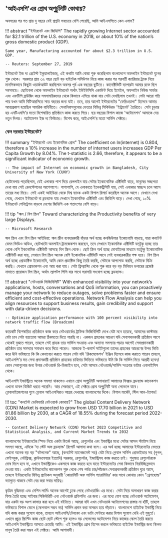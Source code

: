 ## 'আইএসপি'এর গ্রোথ অপুর্চুনিটি কোথায়?

অবসরের পর গত প্রায় দু বছরে যেই প্রশ্নটা সবচেয়ে বেশি পেয়েছি, আমি আইএসপিতে কেন এলাম?

!!! abstract "ইন্টারনেট এবং জিডিপি"
    The rapidly growing Internet sector accounted for $2.1 trillion of the U.S. economy in 2018, or about 10% of the nation’s gross domestic product (GDP).

    Same year, Manufacturing accounted for about $2.3 trillion in U.S. GDP.
    
    -- Reuters: September 27, 2019

ইন্টারনেট ইজ দ্য গ্রেটেস্ট ইকুয়ালাইজার, এই কথাটা আমি বোঝা শুরু করেছিলাম বাংলাদেশে অফলাইন ইন্টারনেট যুগের শুরু থেকে। সরকারে প্রায় ৩২ বছর ছোট বড় হাইটেক সলিউশন নিয়ে কাজ করার পর পরবর্তী ক্যারিয়ার ট্র্যাক নিয়ে মানসিকভাবে কিছুটা ওয়ার্কআউট করছিলাম অবসর পূর্ব এক বছরের ছুটিতে। কানেক্টিভিটি ব্যাপারটা আমার রক্তে ছিল সবসময়ে। ছোটবেলা থেকে অফলাইন ইন্টারনেট অর্থাৎ ইউইউসিপি একাউন্ট দিয়ে ইমেইল, অফলাইন নিউজ সার্ভার এবং এফটিপি ব্রাউজিং করে সমসাময়িকদের থেকে কিভাবে এগিয়ে থাকা যায় সেটা দেখছিলাম তখনই। সেটা আরো গতি পায় যখন আমি বিটিআরসিতে সাত বছরের জন্য যাই। তবে, তার আগেই ইন্টারনেটের "ফেরিওয়ালা" হিসেবে আমার আত্মপ্রকাশ হয়েছিল সামরিক বাহিনীতে। সেনানিবাসগুলোর ভেতরে বিভিন্ন সিকিউরড 'ইন্ট্রানেট' তৈরিতে। সেটা চূড়ান্ত হয় এনটিএমসি'র মতো বিশেষায়িত প্রতিষ্ঠানে কাজ করতে গিয়ে। ছয় বছরের বিশাল কাজে 'অটোমেশন' আমাকে দেয় নতুন দিগন্ত। অটোমেশন ইজ দ্য ফিউচার। বিশেষ করে, আইএসপি'র মতো সার্ভিস সেক্টরে।

### কেন দরকার ইন্টারনেট?

!!! summary "ইন্টারনেট এবং ইকোনমিক গ্রোথ"
    The coefficient on ln(internet) is 0.804, therefore a 10% increase in the number of internet users increases GDP Per Capita Growth by 8.04%. The t-statistic is 2.66, therefore, it appears to be a significant indicator of economic growth.

    -- The impact of Internet on economic growth in Bangladesh, City University of New York (CUNY)

ছোটবেলায় পড়েছিলাম, যেই এলাকার পাশ দিয়ে রেললাইন যায় সেটার ইকোনোমিক এক্টিভিটি বাড়ে, মানুষের সচ্ছলতা দেখা যায় সেই রেলস্টেশনের আশেপাশে। পাশাপাশি, যে এলাকাতে ইলেকট্রিসিটি যায়, সেই এলাকার স্বাচ্ছন্দ চলে আসে তারের মধ্য দিয়ে। সেই একই আইডিয়া থেকে বিশ্ব ব্যাংক একটা বিশাল রিসার্চ করেছিল অনেক আগে। যেখানে দেখা গেছে, যেখানে ইন্টারনেট বা ব্রডব্যান্ড যায় সেখানে ইকোনমিক এক্টিভিটি এবং জিডিপি বাড়ে। দেখা গেছে, ১০% ইন্টারনেট পেনিট্রেশন বাড়লে দেশের জিডিপি এক শতাংশের বেশি বাড়ে।

!!! tip "স্মল / বিগ স্ক্রিন"
    Toward characterizing the Productivity benefits of very large Displays.

    -- Microsoft Research

স্মল স্ক্রিন এবং বিগ স্ক্রিন আইডিয়া: স্মল স্ক্রীন ব্যবহারকারী বাঁড়ার অর্থ হচ্ছে কনজিউমার ইকোনোমি বাড়ছে, যারা কনটেন্ট যেমন ভিডিও অডিও, ছোটখাটো অনলাইন ট্রানজেকশন করছেন, তবে সেখানে ইকোনমিক এক্টিভিটি যতটুকু হচ্ছে তার থেকে বেশি ইকনোমিক এক্টিভিটি আসছে বিগ স্ক্রিন থেকে। ছোট স্ক্রিন অর্থ হচ্ছে মোবাইলের মাধ্যমে যতটুকু ইকোনোমিক এক্টিভিটি করা যায়, সেখানে বিগ স্ক্রিন অনেক বেশি ইকোনমিক এক্টিভিটি আনে সেই ব্যবহারকারীর পক্ষ হয়ে। বিগ স্ক্রিন অর্থ হচ্ছে প্রোডাক্টিভ ইকোনোমি, আমি কোন প্রডাক্টিভ কিছু তৈরি করছি, সেটাকে আপলোড করছি, সেটাকে বিক্রি করছি। যেখানে প্রোডাকশন এবং আয় করা যায়। সেটা ফ্রিল্যান্সিং থেকে শুরু করে বড় বড় মিলিয়ন ডলারের প্রজেক্ট নামাতে প্রয়োজন বিগ স্ক্রিন, অর্থাৎ ল্যাপটপ পিসি যার সাথে সরাসরি সংযোগ হচ্ছে ব্রডব্যান্ড।

!!! abstract "নেটওয়ার্ক ভিজিবিলিটি"
    With enhanced visibility into your network’s applications, hosts, conversations and QoS information, you can proactively manage your network to reduce outages, solve problems faster and ensure efficient and cost-effective operations. Network Flow Analysis can help you align resources to support business results, gain credibility and support with data-driven decisions.

    -- Optimize application performance with 100 percent visibility into network traffic flow (Broadcom)

কয়েকটি বিশেষায়িত প্রতিষ্ঠানে কাজ করে নেটওয়ার্কের ট্রাফিক ভিজিবিলিটি দেখে যেটা মনে হয়েছে, আমাদের কাস্টমার যেটা চান সেটা হয়তোবা আমরা ঠিকমতো দিতে পারছি না। একজন গ্রাহকের আচরণ যদি সেবাপদানকারী প্রতিষ্ঠান আগে থেকেই বুঝতে পারেন, তাহলে সেই গ্রাহক তার সার্ভিস সংক্রান্ত এবং অন্যান্য সমস্যায় পড়ার আগেই সেবাপ্রদানকারী প্রতিষ্ঠান তার সমস্যার সমাধান করে দিতে পারেন। আজকে ই-কমার্স সাইটগুলো তাদের গ্রাহকের আচরণের উপর ভিত্তি করে উনি ভবিষ্যতে কি কি কেনাবেচা করতে পারেন সেটা যদি 'রিকমেন্ডেশন' ইঞ্জিন হিসেবে কাজ করাতে পারেন তাহলে, আইএসপি'র মত সেবা প্রদানকারী প্রতিষ্ঠান গ্রাহকের চাহিদার ভিত্তিতে ভবিষ্যতে উনি কি কি সার্ভিস নিতে আগ্রহী হবেন/কোন সেবাগুলোর জন্য উনার নেটওয়ার্ক রি-ডিজাইন হবে, সেটা আসবে নেটওয়ার্ক/সার্ভিস সংক্রান্ত ডাটার এনালাইসিস থেকে।

আইএসপি ইন্ডাস্ট্রিতে অনেক সমস্যা থাকলেও এখানে গ্রোথ অপুর্চুনিটি অসাধারণ! আমাদের ফিক্সড ব্রডব্যান্ড কানেকশন এখনো ডাবল ডিজিট ধরতে পারেনি। আর সেকারণে, এই সেক্টরে গ্রোথ অপুর্চুনিটি অন্য লেভেলে যাবে। গ্লোবালাইজেশনের যুগে গ্লোবাল আইএসপিরাও আগ্রহ দেখাচ্ছে বাংলাদেশের দিকে। বিশাল মার্কেট, স্টিল আন-ট্যাপড!

!!! toc "কনটেন্ট ডেলিভারি নেটওয়ার্ক কোথায়?"
    The global Content Delivery Network (CDN) Market is expected to grow from USD 17.70 billion in 2021 to USD 81.86 billion by 2030, at a CAGR of 18.55% during the forecast period 2022-2030.

    -- Content Delivery Network (CDN) Market 2023 Competitive and Statistical Analysis, and Current Market Trends to 2032

বাংলাদেশের ইন্টারনেটের স্পিড নিয়ে একটা বিতর্ক আছে, রেগুলেটর এবং ইন্ডাস্ট্রির মধ্যে সেটার আসল স্ট্যাটাস নিয়ে সমস্যা আছে, এদিকে 'দ্য স্টেট অফ ব্রডব্যান্ড' রিপোর্ট আলাদা কথা বলে। এর অর্থ হচ্ছে আমাদের ইন্টারনেটের ভেতরে এখনো অনেক বড় বড় "বটলনেক" আছে, (কনটেন্ট ম্যানেজমেন্ট সহ) যেটা নিয়ে গ্লোবাল সার্ভিস প্রোভাইডার সহ (গুগল, ফেইসবুক, নেটফ্লিক্স, ক্লাউডফেয়ার ইত্যাদি) সরকার, রেগুলেটর, ইন্ডাস্ট্রিসহ কাজ করতে চাই। শুধুমাত্র রেগুলেটরকে দোষ দিলে হবে না, এখানে ইন্ডাস্ট্রিকেও একসাথে কাজ করতে হবে যাতে ইন্টারনেটের সেবা কিভাবে নিরবিচ্ছিন্নভাবে দেওয়া যায়। একটা ইন্টারনেটের কানেকশন শুরু থেকে শেষ পর্যন্ত চার/পাঁচজন সেবাপ্রদানকারী প্রতিষ্ঠান ঘুরে আসে, তাহলে ইন্টারনেটের বিভিন্ন প্রটোকল অনুযায়ী 'কোয়ালিটি অফ সার্ভিস প্যারামিটার' কার সাথে কোথায় কোন  "থ্রেশহোল্ড" ভ্যালুতে থাকবে সেটা বের করা সবার দায়িত্ব।

কৃত্রিম বুদ্ধিমত্তা এবং মেশিন লার্নিং অনেক আগেই ঢুকে গেছে নেটওয়ার্কিং এর মধ্যে। সেটা নিয়ে অসাধারণ কাজ করার ফিল্ড তৈরি হচ্ছে সাইবার সিকিউরিটি এবং নেটওয়ার্ক প্রভিশনিং এর জন্য। এর মধ্যে যোগ হচ্ছে নেটওয়ার্ক অটোমেশন, যার একটা বড় অংশ কাভার করা হবে এই বইটাতে। আমরা যদি এখন নেটওয়ার্ক অটোমেশনের রাস্তায় না হাঁটি, তাহলে ভবিষ্যতে বিশাল স্কেলে (স্কেলআপ সম্ভব নয়) সার্ভিস প্রদান করা অসম্ভব হয়ে দাঁড়াবে। বাংলাদেশে হাইটেক ইন্ডাস্ট্রি নিয়ে যদি কাজ করার সুযোগ থাকে, তাহলে আইএসপি/টেলকো এবং ডাটা সেন্টারে করার বিশাল সুযোগ দেখি এই মুহুর্তে। এখানে প্রচুর স্ক্রিপ্টিং কাজ ছোট ছোট স্টেপে শুরু হলেও বড় লেভেলের অটোমেশন নিয়ে কাজের স্কোপ তৈরি করতে আইএসপি ইন্ডাস্ট্রিতে আসতে চেয়েছি আমি। এই ইন্ডাস্ট্রির গ্রোথ হিসেব করলে ভবিষ্যতে হাইটেক ইন্ডাস্ট্রির জন্য স্কিলড মানুষ তৈরি করা সম্ভব এই সেক্টরে। আমি আশাবাদী।  